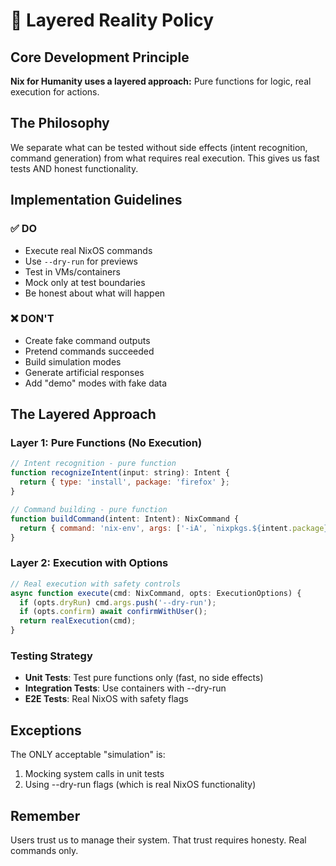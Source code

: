 # 🎯 Layered Reality Policy

## Core Development Principle

**Nix for Humanity uses a layered approach:** Pure functions for logic, real execution for actions.

## The Philosophy

We separate what can be tested without side effects (intent recognition, command generation) from what requires real execution. This gives us fast tests AND honest functionality.

## Implementation Guidelines

### ✅ DO
- Execute real NixOS commands
- Use `--dry-run` for previews
- Test in VMs/containers
- Mock only at test boundaries
- Be honest about what will happen

### ❌ DON'T
- Create fake command outputs
- Pretend commands succeeded
- Build simulation modes
- Generate artificial responses
- Add "demo" modes with fake data

## The Layered Approach

### Layer 1: Pure Functions (No Execution)
```javascript
// Intent recognition - pure function
function recognizeIntent(input: string): Intent {
  return { type: 'install', package: 'firefox' };
}

// Command building - pure function
function buildCommand(intent: Intent): NixCommand {
  return { command: 'nix-env', args: ['-iA', `nixpkgs.${intent.package}`] };
}
```

### Layer 2: Execution with Options
```javascript
// Real execution with safety controls
async function execute(cmd: NixCommand, opts: ExecutionOptions) {
  if (opts.dryRun) cmd.args.push('--dry-run');
  if (opts.confirm) await confirmWithUser();
  return realExecution(cmd);
}
```

### Testing Strategy
- **Unit Tests**: Test pure functions only (fast, no side effects)
- **Integration Tests**: Use containers with --dry-run
- **E2E Tests**: Real NixOS with safety flags

## Exceptions

The ONLY acceptable "simulation" is:
1. Mocking system calls in unit tests
2. Using --dry-run flags (which is real NixOS functionality)

## Remember

Users trust us to manage their system. That trust requires honesty. Real commands only.

